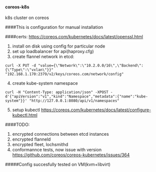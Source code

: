 #### coreos-k8s
k8s cluster on coreos

####This is configuration for manual installation

####certs:
https://coreos.com/kubernetes/docs/latest/openssl.html

1. install on disk using config for particular node
2. set up loadbalancer for api(haproxy.cfg)
3. create flannel network in etcd:
```
curl -X PUT -d "value={\"Network\":\"10.2.0.0/16\",\"Backend\":{\"Type\":\"vxlan\"}}" "192.168.1.170:2379/v2/keys/coreos.com/network/config"
```
4. create kube-system namespace
```
curl -H "Content-Type: application/json" -XPOST -d'{"apiVersion":"v1","kind":"Namespace","metadata":{"name":"kube-system"}}' "http://127.0.0.1:8080/api/v1/namespaces"
```
5. setup kubectl https://coreos.com/kubernetes/docs/latest/configure-kubectl.html


####TODO:
1. encrypted connections between etcd instances
2. encrypted flanneld
3. encrypted fleet, lochsmithd
4. conformannce tests, now issue with version https://github.com/coreos/coreos-kubernetes/issues/364

#####Config succesfully tested on VM(kvm+libvirt)
